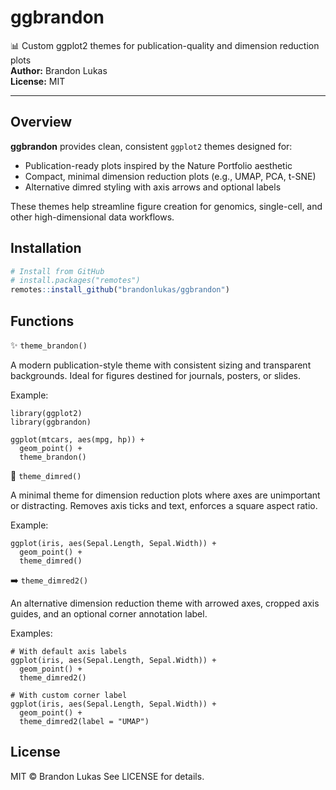 # ggbrandon

📊 Custom ggplot2 themes for publication-quality and dimension reduction plots  
**Author:** Brandon Lukas  
**License:** MIT

---

## Overview

**ggbrandon** provides clean, consistent `ggplot2` themes designed for:

- Publication-ready plots inspired by the Nature Portfolio aesthetic
- Compact, minimal dimension reduction plots (e.g., UMAP, PCA, t-SNE)
- Alternative dimred styling with axis arrows and optional labels

These themes help streamline figure creation for genomics, single-cell, and other high-dimensional data workflows.

## Installation

```r
# Install from GitHub
# install.packages("remotes")
remotes::install_github("brandonlukas/ggbrandon")
```

## Functions

✨ `theme_brandon()`

A modern publication-style theme with consistent sizing and transparent backgrounds.
Ideal for figures destined for journals, posters, or slides.

Example:

```{r}
library(ggplot2)
library(ggbrandon)

ggplot(mtcars, aes(mpg, hp)) +
  geom_point() +
  theme_brandon()
```


🔬 `theme_dimred()`

A minimal theme for dimension reduction plots where axes are unimportant or distracting.
Removes axis ticks and text, enforces a square aspect ratio.

Example:

```{r}
ggplot(iris, aes(Sepal.Length, Sepal.Width)) +
  geom_point() +
  theme_dimred()
```


➡️ `theme_dimred2()`

An alternative dimension reduction theme with arrowed axes, cropped axis guides,
and an optional corner annotation label.

Examples:

```{r}
# With default axis labels
ggplot(iris, aes(Sepal.Length, Sepal.Width)) +
  geom_point() +
  theme_dimred2()

# With custom corner label
ggplot(iris, aes(Sepal.Length, Sepal.Width)) +
  geom_point() +
  theme_dimred2(label = "UMAP")
```


## License

MIT © Brandon Lukas
See LICENSE for details.
